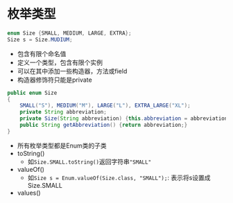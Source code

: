 # 枚举类型

```java
enum Size {SMALL, MEDIUM, LARGE, EXTRA};
Size s = Size.MUDIUM; 
```

- 包含有限个命名值
- 定义一个类型，包含有限个实例
- 可以在其中添加一些构造器，方法或field
- 构造器修饰符只能是private

```java
public enum Size
{
    SMALL("S"), MEDIUM("M"), LARGE("L"), EXTRA_LARGE("XL");
    private String abbreviation;
    private Size(String abbreviation) {this.abbreviation = abbreviation;}
    public String getAbbreviation() {return abbreviation;}
}
```

- 所有枚举类型都是Enum类的子类
- toString()
  - 如`Size.SMALL.toString()`返回字符串`"SMALL"`
- valueOf()
  - 如`Size s = Enum.valueOf(Size.class, "SMALL");`: 表示将s设置成Size.SMALL
- values()
